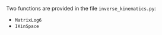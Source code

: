 Two functions are provided in the file ```inverse_kinematics.py```:
- ```MatrixLog6```
- ```IKinSpace```
